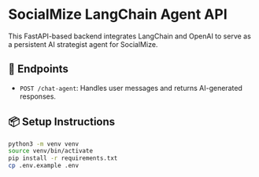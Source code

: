 # SocialMize LangChain Agent API

This FastAPI-based backend integrates LangChain and OpenAI to serve as a persistent AI strategist agent for SocialMize.

## 🚀 Endpoints

- `POST /chat-agent`: Handles user messages and returns AI-generated responses.

## 📦 Setup Instructions

```bash
python3 -m venv venv
source venv/bin/activate
pip install -r requirements.txt
cp .env.example .env
